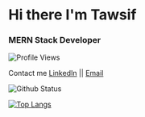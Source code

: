 # Hi there I'm Tawsif

### MERN Stack Developer

![Profile Views](https://komarev.com/ghpvc/?username=tawsifhye&style=flat-square)

Contact me
[LinkedIn](https://www.linkedin.com/in/md-tawsif-ul-hye-chowdhury/) || [Email](tawsifulhye@gmail.com) 

![Github Status](https://github-readme-stats.vercel.app/api?username=tawsifhye&show_icons=true&theme=radical)

[![Top Langs](https://github-readme-stats.vercel.app/api/top-langs/?username=anuraghazra&layout=compact)](https://github.com/anuraghazra/github-readme-stats)

